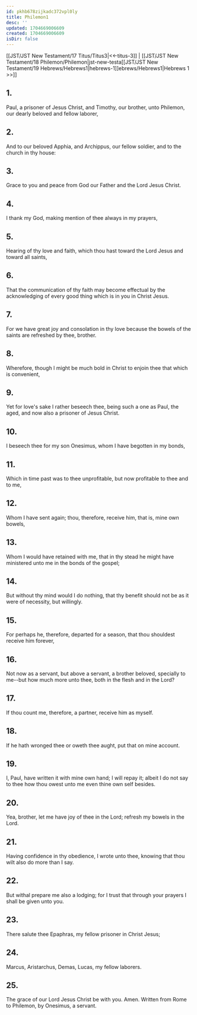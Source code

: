```yaml
---
id: pkhb678zijkadc372vpl0ly
title: Philemon1
desc: ''
updated: 1704669006609
created: 1704669006609
isDir: false
---
```

[[JST/JST New Testament/17 Titus/Titus3|<<-titus-3]] | [[JST/JST New Testament/18 Philemon/Philemon|jst-new-testa[[JST/JST New Testament/19 Hebrews/Hebrews1|hebrews-1]]ebrews/Hebrews1|Hebrews 1 >>]]
## 1.
Paul, a prisoner of Jesus Christ, and Timothy, our brother, unto Philemon, our dearly beloved and fellow laborer,
## 2.
And to our beloved Apphia, and Archippus, our fellow soldier, and to the church in thy house:
## 3.
Grace to you and peace from God our Father and the Lord Jesus Christ.
## 4.
I thank my God, making mention of thee always in my prayers,
## 5.
Hearing of thy love and faith, which thou hast toward the Lord Jesus and toward all saints,
## 6.
That the communication of thy faith may become effectual by the acknowledging of every good thing which is in you in Christ Jesus.
## 7.
For we have great joy and consolation in thy love because the bowels of the saints are refreshed by thee, brother.
## 8.
Wherefore, though I might be much bold in Christ to enjoin thee that which is convenient,
## 9.
Yet for love\'s sake I rather beseech thee, being such a one as Paul, the aged, and now also a prisoner of Jesus Christ.
## 10.
I beseech thee for my son Onesimus, whom I have begotten in my bonds,
## 11.
Which in time past was to thee unprofitable, but now profitable to thee and to me,
## 12.
Whom I have sent again; thou, therefore, receive him, that is, mine own bowels,
## 13.
Whom I would have retained with me, that in thy stead he might have ministered unto me in the bonds of the gospel;
## 14.
But without thy mind would I do nothing, that thy benefit should not be as it were of necessity, but willingly.
## 15.
For perhaps he, therefore, departed for a season, that thou shouldest receive him forever,
## 16.
Not now as a servant, but above a servant, a brother beloved, specially to me\--but how much more unto thee, both in the flesh and in the Lord?
## 17.
If thou count me, therefore, a partner, receive him as myself.
## 18.
If he hath wronged thee or oweth thee aught, put that on mine account.
## 19.
I, Paul, have written it with mine own hand; I will repay it; albeit I do not say to thee how thou owest unto me even thine own self besides.
## 20.
Yea, brother, let me have joy of thee in the Lord; refresh my bowels in the Lord.
## 21.
Having confidence in thy obedience, I wrote unto thee, knowing that thou wilt also do more than I say.
## 22.
But withal prepare me also a lodging; for I trust that through your prayers I shall be given unto you.
## 23.
There salute thee Epaphras, my fellow prisoner in Christ Jesus;
## 24.
Marcus, Aristarchus, Demas, Lucas, my fellow laborers.
## 25.
The grace of our Lord Jesus Christ be with you. Amen.
Written from Rome to Philemon, by Onesimus, a servant. 

